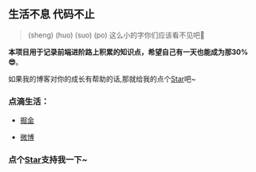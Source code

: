 <!-- 必要的，相当于文件夹（JavaScript）入口文件， 缺失则不会渲染 -->
## 生活不息 代码不止
> (sheng) (huo) (suo) (po) 这么小的字你们应该看不见吧:rofl:  



**本项目用于记录前端进阶路上积累的知识点，希望自己有一天也能成为那30% :sunglasses:**。




如果我的博客对你的成长有帮助的话,那就给我的点个[Star](https://github.com/OBKoro1/web_accumulate)吧~

### 点滴生活：

* [掘金](https://juejin.im/user/5bc6e0db6fb9a05d3a4b6586)

* [微博](https://weibo.com/733567323)

<!-- 特殊字符串：用于修改/删除markdown的结尾提示语-OBKoro1 -->
### 点个[Star](https://github.com/milyyy/milyyy.github.io)支持我一下~
